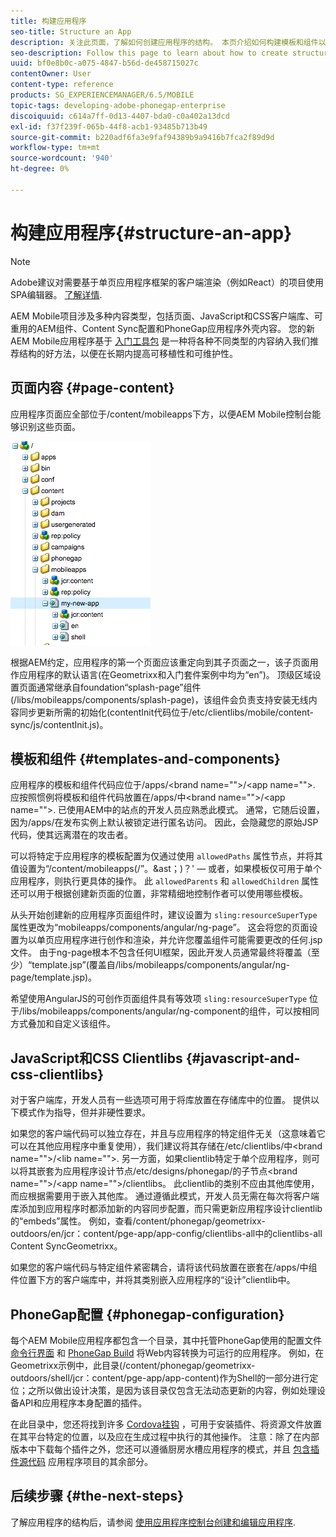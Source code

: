 ```yaml
---
title: 构建应用程序
seo-title: Structure an App
description: 关注此页面，了解如何创建应用程序的结构。 本页介绍如何构建模板和组件以及有关JavaScript和CSS Clientlibs的信息。
seo-description: Follow this page to learn about how to create structure of an app. This page describes how to structure templates and components along with information on JavaScript and CSS Clientlibs.
uuid: bf0e8b0c-a075-4847-b56d-de458715027c
contentOwner: User
content-type: reference
products: SG_EXPERIENCEMANAGER/6.5/MOBILE
topic-tags: developing-adobe-phonegap-enterprise
discoiquuid: c614a7ff-0d13-4407-bda0-c0a402a13dcd
exl-id: f37f239f-065b-44f8-acb1-93485b713b49
source-git-commit: b220adf6fa3e9faf94389b9a9416b7fca2f89d9d
workflow-type: tm+mt
source-wordcount: '940'
ht-degree: 0%

---
```


# 构建应用程序{#structure-an-app}

>[!NOTE]
>
>Adobe建议对需要基于单页应用程序框架的客户端渲染（例如React）的项目使用SPA编辑器。 [了解详情](/help/sites-developing/spa-overview.md).

AEM Mobile项目涉及多种内容类型，包括页面、JavaScript和CSS客户端库、可重用的AEM组件、Content Sync配置和PhoneGap应用程序外壳内容。 您的新AEM Mobile应用程序基于 [入门工具包](https://github.com/Adobe-Marketing-Cloud-Apps/aem-phonegap-starter-kit) 是一种将各种不同类型的内容纳入我们推荐结构的好方法，以便在长期内提高可移植性和可维护性。

## 页面内容 {#page-content}

应用程序页面应全部位于/content/mobileapps下方，以便AEM Mobile控制台能够识别这些页面。

![chlimage_1-52](assets/chlimage_1-52.png)

根据AEM约定，应用程序的第一个页面应该重定向到其子页面之一，该子页面用作应用程序的默认语言(在Geometrixx和入门套件案例中均为“en”)。 顶级区域设置页面通常继承自foundation“splash-page”组件(/libs/mobileapps/components/splash-page)，该组件会负责支持安装无线内容同步更新所需的初始化(contentInit代码位于/etc/clientlibs/mobile/content-sync/js/contentInit.js)。

## 模板和组件 {#templates-and-components}

应用程序的模板和组件代码应位于/apps/&lt;brand name=&quot;&quot;>/&lt;app name=&quot;&quot;>. 应按照惯例将模板和组件代码放置在/apps/中&lt;brand name=&quot;&quot;>/&lt;app name=&quot;&quot;>. 已使用AEM中的站点的开发人员应熟悉此模式。 通常，它随后设置，因为/apps/在发布实例上默认被锁定进行匿名访问。 因此，会隐藏您的原始JSP代码，使其远离潜在的攻击者。

可以将特定于应用程序的模板配置为仅通过使用 `allowedPaths` 属性节点，并将其值设置为“/content/mobileapps(/”。&amp;ast；)？&#39;  — 或者，如果模板仅可用于单个应用程序，则执行更具体的操作。 此 `allowedParents` 和 `allowedChildren` 属性还可以用于根据创建新页面的位置，非常精细地控制作者可以使用哪些模板。

从头开始创建新的应用程序页面组件时，建议设置为 `sling:resourceSuperType` 属性更改为“mobileapps/components/angular/ng-page”。 这会将您的页面设置为以单页应用程序进行创作和渲染，并允许您覆盖组件可能需要更改的任何.jsp文件。 由于ng-page根本不包含任何UI框架，因此开发人员通常最终将覆盖（至少）“template.jsp”(覆盖自/libs/mobileapps/components/angular/ng-page/template.jsp)。

希望使用AngularJS的可创作页面组件具有等效项 `sling:resourceSuperType` 位于/libs/mobileapps/components/angular/ng-component的组件，可以按相同方式叠加和自定义该组件。

## JavaScript和CSS Clientlibs {#javascript-and-css-clientlibs}

对于客户端库，开发人员有一些选项可用于将库放置在存储库中的位置。 提供以下模式作为指导，但并非硬性要求。

如果您的客户端代码可以独立存在，并且与应用程序的特定组件无关（这意味着它可以在其他应用程序中重复使用），我们建议将其存储在/etc/clientlibs/中&lt;brand name=&quot;&quot;>/&lt;lib name=&quot;&quot;>. 另一方面，如果clientlib特定于单个应用程序，则可以将其嵌套为应用程序设计节点/etc/designs/phonegap/的子节点&lt;brand name=&quot;&quot;>/&lt;app name=&quot;&quot;>/clientlibs。 此clientlib的类别不应由其他库使用，而应根据需要用于嵌入其他库。 通过遵循此模式，开发人员无需在每次将客户端库添加到应用程序时都添加新的内容同步配置，而只需更新应用程序设计clientlib的“embeds”属性。 例如，查看/content/phonegap/geometrixx-outdoors/en/jcr：content/pge-app/app-config/clientlibs-all中的clientlibs-all Content SyncGeometrixx。

如果您的客户端代码与特定组件紧密耦合，请将该代码放置在嵌套在/apps/中组件位置下方的客户端库中，并将其类别嵌入应用程序的“设计”clientlib中。

## PhoneGap配置 {#phonegap-configuration}

每个AEM Mobile应用程序都包含一个目录，其中托管PhoneGap使用的配置文件 [命令行界面](https://github.com/phonegap/phonegap-cli) 和 [PhoneGap Build](https://build.phonegap.com/) 将Web内容转换为可运行的应用程序。 例如，在Geometrixx示例中，此目录(/content/phonegap/geometrixx-outdoors/shell/jcr：content/pge-app/app-content)作为Shell的一部分进行定位；之所以做出设计决策，是因为该目录仅包含无法动态更新的内容，例如处理设备API和应用程序本身配置的插件。

在此目录中，您还将找到许多 [Cordova挂钩](https://cordova.apache.org/docs/en/edge/guide_appdev_hooks_index.md.html#Hooks%20Guide) ，可用于安装插件、将资源文件放置在其平台特定的位置，以及应在生成过程中执行的其他操作。 注意：除了在内部版本中下载每个插件之外，您还可以遵循厨房水槽应用程序的模式，并且 [包含插件源代码](https://github.com/blefebvre/aem-phonegap-kitchen-sink/tree/master/content/src/main/content/jcr_root/content/phonegap/kitchen-sink/shell/_jcr_content/pge-app/app-content/phonegap/plugins) 应用程序项目的其余部分。

## 后续步骤 {#the-next-steps}

了解应用程序的结构后，请参阅 [使用应用程序控制台创建和编辑应用程序](/help/mobile/phonegap-apps-console.md).
